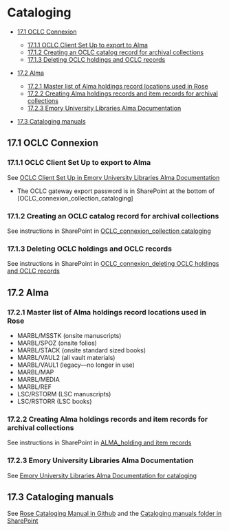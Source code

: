 # Cataloging

* [17.1 OCLC Connexion](#171-oclc-connexion)
   * [17.1.1 OCLC Client Set Up to export to Alma](#1712-OCLC-client-set-up-to-export-to-alma)
   * [17.1.2 Creating an OCLC catalog record for archival collections](#1711-creating-an-oclc-catalog-record-for-archival-collections)
   * [17.1.3 Deleting OCLC holdings and OCLC records](#1713-deleting-oclc-holdings-and-oclc-records)
 
* [17.2 Alma](#172-alma)
  * [17.2.1 Master list of Alma holdings record locations used in Rose](#1721-master-list-of-alma-holdings-record-locations-used-in-rose)
  * [17.2.2 Creating Alma holdings records and item records for archival collections](#1722-creating-alma-holdings-records-and-item-records-for-archival-collections)
  * [17.2.3 Emory University Libraries Alma Documentation](#1723-emory-university-libraries-alma-documentation)
* [17.3 Cataloging manuals](#172-cataloging-manuals)


## 17.1 OCLC Connexion

### 17.1.1 OCLC Client Set Up to export to Alma

See [OCLC Client Set Up in Emory University Libraries Alma Documentation](https://emory.screenstepslive.com/s/alma/m/settings/l/522172-oclc-client-set-up-production)

* The OCLC gateway export password is in SharePoint at the bottom of [OCLC_connexion_collection_cataloging]

### 17.1.2 Creating an OCLC catalog record for archival collections

See instructions in SharePoint in [OCLC_connexion_collection cataloging](https://emory.sharepoint.com/:w:/s/EUVRoseLibrary/Eb4s4Rso_RZMoAWbJ72_pecB9_tRLxjzYY77SCbR0oEEfw?e=gE31g6)

### 17.1.3 Deleting OCLC holdings and OCLC records

See instructions in SharePoint in [OCLC_connexion_deleting OCLC holdings and OCLC records](https://emory.sharepoint.com/:w:/s/EUVRoseLibrary/EZsVdhx86UxGhYsyhH7fx58Bv6XpuAxoX3hxSGnuYLq1uw?e=o5NJOU)

## 17.2 Alma

### 17.2.1 Master list of Alma holdings record locations used in Rose

* MARBL/MSSTK (onsite manuscripts) 
* MARBL/SPOZ (onsite folios) 
* MARBL/STACK (onsite standard sized books) 
* MARBL/VAUL2 (all vault materials) 
* MARBL/VAUL1 (legacy—no longer in use) 
* MARBL/MAP 
* MARBL/MEDIA 
* MARBL/REF 
* LSC/RSTORM (LSC manuscripts) 
* LSC/RSTORR (LSC books) 

### 17.2.2 Creating Alma holdings records and item records for archival collections

See instructions in SharePoint in [ALMA_holding and item records](https://emory.sharepoint.com/:w:/s/EUVRoseLibrary/EUApomTliJNCpIVaKpK-OpwBeRZzGQ6qPjZySzEZP_u1KQ?e=MKClae)

### 17.2.3 Emory University Libraries Alma Documentation

See [Emory University Libraries Alma Documentation for cataloging](https://emory.screenstepslive.com/s/alma/m/cat)


## 17.3 Cataloging manuals

See [Rose Cataloging Manual in Github](https://github.com/rose-collectionservices/cataloging-manual/tree/master) and the [Cataloging manuals folder in SharePoint](https://emory.sharepoint.com/:f:/s/EUVRoseLibrary/EiEMTmqpazNJhq2zqF9Hr-8Bzv-3PWlFBA43OW9JIc068Q?e=alGvrH)
